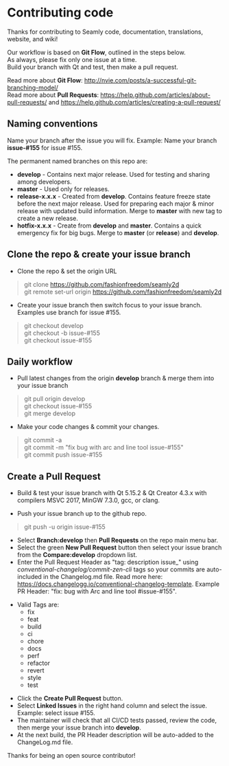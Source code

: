 # Contributing code

Thanks for contributing to Seamly code, documentation, translations, website, and wiki!

Our workflow is based on **Git Flow**, outlined in the steps below.    
As always, please fix only one issue at a time.   
Build your branch with Qt and test, then make a pull request.   

Read more about **Git Flow**:  http://nvie.com/posts/a-successful-git-branching-model/   
Read more about **Pull Requests**: https://help.github.com/articles/about-pull-requests/ and https://help.github.com/articles/creating-a-pull-request/    

## Naming conventions

Name your branch after the issue you will fix. Example: Name your branch **issue-#155** for issue #155.

The permanent named branches on this repo are:
* **develop** - Contains next major release. Used for testing and sharing among developers.
* **master** - Used only for releases.
* **release-x.x.x** - Created from **develop**. Contains feature freeze state before the next major release. Used for preparing each major & minor release with updated build information. Merge to **master** with new tag to create a new release.
* **hotfix-x.x.x** - Create from **develop** and **master**. Contains a quick emergency fix for big bugs. Merge to **master** (or **release**) and **develop**.

## Clone the repo & create your issue branch

* Clone the repo & set the origin URL
>git clone https://github.com/fashionfreedom/seamly2d  
git remote set-url origin https://github.com/fashionfreedom/seamly2d

* Create your issue branch then switch focus to your issue branch. Examples use branch for issue #155.
>git checkout develop       
git checkout -b issue-#155   
git checkout issue-#155    

## Daily workflow  

* Pull latest changes from the origin **develop** branch & merge them into your issue branch
>git pull origin develop  
git checkout issue-#155  
git merge develop  

* Make your code changes & commit your changes.  
>git commit -a  
git commit -m "fix bug with arc and line tool issue-#155"  
git commit push issue-#155

## Create a Pull Request

* Build & test your issue branch with Qt 5.15.2 & Qt Creator 4.3.x with compilers MSVC 2017, MinGW 7.3.0, gcc, or clang.

* Push your issue branch up to the github repo.
>git push -u origin issue-#155

* Select **Branch:develop** then **Pull Requests** on the repo main menu bar.
* Select the green **New Pull Request** button then select your issue branch from the **Compare:develop** dropdown list.  
* Enter the Pull Request Header as "tag: description issue_" using _conventional-changelog/commit-zen-cli_ tags so your commits are auto-included in the Changelog.md file. Read more here: https://docs.changelogg.io/conventional-changelog-template. Example PR Header: "fix: bug with Arc and line tool #issue-#155".    
 + Valid Tags are:
    - fix
    - feat
    - build
    - ci
    - chore
    - docs
    - perf
    - refactor
    - revert
    - style
    - test
* Click the **Create Pull Request** button.
* Select **Linked Issues** in the right hand column and select the issue. Example: select issue #155.  
* The maintainer will check that all CI/CD tests passed, review the code, then merge your issue branch into **develop**.
* At the next build, the PR Header description will be auto-added to the ChangeLog.md file.


Thanks for being an open source contributor!  
